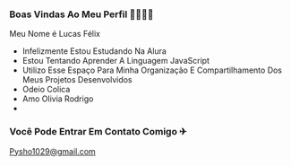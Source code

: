 ### Boas Vindas Ao Meu Perfil 🙅‍♂️🔥🔥

Meu Nome é Lucas Félix 

- Infelizmente Estou Estudando Na Alura
- Estou Tentando Aprender A Linguagem JavaScript
- Utilizo Esse Espaço Para Minha Organização E Compartilhamento Dos Meus Projetos Desenvolvidos 
- Odeio Colica
- Amo Olivia Rodrigo
- 
### Você Pode Entrar Em Contato Comigo ✈
Pysho1029@gmail.com
